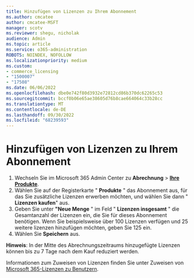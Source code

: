 ```yaml
---
title: Hinzufügen von Lizenzen zu Ihrem Abonnement
ms.author: cmcatee
author: cmcatee-MSFT
manager: scotv
ms.reviewer: shegu, nicholak
audience: Admin
ms.topic: article
ms.service: o365-administration
ROBOTS: NOINDEX, NOFOLLOW
ms.localizationpriority: medium
ms.custom:
- commerce_licensing
- "1500007"
- "17508"
ms.date: 06/06/2022
ms.openlocfilehash: dbe0e742f80d3932e72812cd86b370dc62265c53
ms.sourcegitcommit: bccf0b06e65ae38605d76b8cae664064c33b28cc
ms.translationtype: MT
ms.contentlocale: de-DE
ms.lasthandoff: 09/30/2022
ms.locfileid: "68239593"
---
```

# <a name="add-licenses-to-your-subscription"></a>Hinzufügen von Lizenzen zu Ihrem Abonnement

1. Wechseln Sie im Microsoft 365 Admin Center zu **Abrechnung** > [**Ihre Produkte**](https://admin.microsoft.com/AdminPortal/Home?ref=subscriptions).
1. Wählen Sie auf der Registerkarte " **Produkte** " das Abonnement aus, für das Sie zusätzliche Lizenzen erwerben möchten, und wählen Sie dann " **Lizenzen kaufen**" aus.
1. Geben Sie unter **"Neue Menge** " im Feld " **Lizenzen insgesamt** " die Gesamtanzahl der Lizenzen ein, die Sie für dieses Abonnement benötigen. Wenn Sie beispielsweise über 100 Lizenzen verfügen und 25 weitere lizenzen hinzufügen möchten, geben Sie 125 ein.
1. Wählen Sie **Speichern** aus.

**Hinweis**: In der Mitte des Abrechnungszeitraums hinzugefügte Lizenzen können bis zu 7 Tage nach dem Kauf reduziert werden.

Informationen zum Zuweisen von Lizenzen finden Sie unter Zuweisen von [Microsoft 365-Lizenzen zu Benutzern](https://docs.microsoft.com/microsoft-365/admin/manage/assign-licenses-to-users).